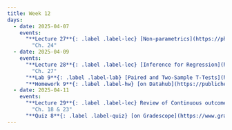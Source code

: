 ```yaml
---
title: Week 12
days:
  - date: 2025-04-07
    events:
      "**Lecture 27**{: .label .label-lec} [Non-parametrics](https://ph142-ucb.github.io/sp25/src/lec/non-para.pdf) ":
        "Ch. 24"
  - date: 2025-04-09
    events:
      "**Lecture 28**{: .label .label-lec} [Inference for Regression](https://ph142-ucb.github.io/sp25/src/lec/regression-inference.pdf)":
        "Ch. 27"
      "**Lab 9**{: .label .label-lab} [Paired and Two-Sample T-Tests](https://publichealth.datahub.berkeley.edu/hub/user-redirect/git-pull?repo=https%3A%2F%2Fgithub.com%2Fph142-ucb%2Fph142-sp25&urlpath=rstudio%2F&branch=master) (Due Apr. 12th)":
      "**Homework 9**{: .label .label-hw} [on Datahub](https://publichealth.datahub.berkeley.edu/hub/user-redirect/git-pull?repo=https%3A%2F%2Fgithub.com%2Fph142-ucb%2Fph142-sp25&urlpath=rstudio%2F&branch=master) ":
  - date: 2025-04-11
    events:
      "**Lecture 29**{: .label .label-lec} Review of Continuous outcomes tests and MT2 material": 
        "Ch. 18 & 23"
      "**Quiz 8**{: .label .label-quiz} [on Gradescope](https://www.gradescope.com/courses/704333) (Due Apr. 12th)":
---
```

